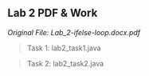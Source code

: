 ## Lab 2 PDF & Work

*Original File: Lab_2-ifelse-loop.docx.pdf*

>Task 1: lab2_task1.java

>Task 2: lab2_task2.java
